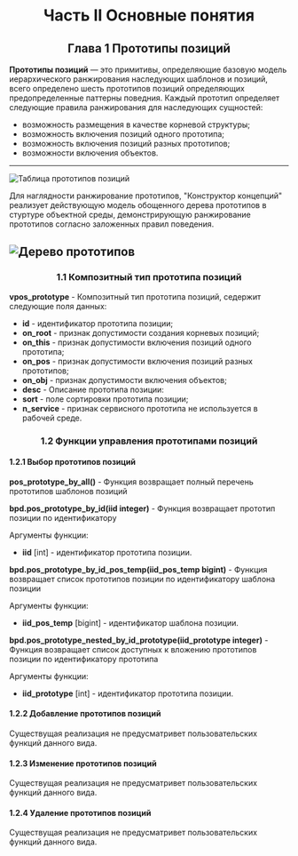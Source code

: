 <h1 align="center"> Часть II Основные понятия</h1 align="center">
<h2 align="center"> Глава 1 Прототипы позиций</h2 align="center">

**Прототипы позиций** — это примитивы, определяющие базовую модель иерархического ранжирования наследующих шаблонов и позиций, всего определено шесть прототипов позиций определяющих предопределенные паттерны поведния. Каждый прототип определяет следующие правила ранжирования для наследующих сущностей: 
- возможность размещения в качестве корневой структуры; 
- возможность включения позиций одного прототипа;
- возможность включения позиций разных прототипов; 
- возможности включения объектов. 
------------------------

![Таблица прототипов позиций](https://github.com/firstDismay/Conception-Builder/blob/main/resources/screenshots/proto_list.png?raw=true)

Для наглядности ранжирование прототипов, "Конструктор концепций" реализует действующую модель обощенного дерева прототипов в стуртуре объектной среды, демонстрирующую ранжирование прототипов согласно заложенных правил поведения.

![Дерево прототипов](https://github.com/firstDismay/Conception-Builder/blob/main/resources/screenshots/proto_tree.png?raw=true)
------------------------

<h3 align="center"> 1.1 Композитный тип прототипа позиций</h3 align="center">

**vpos_prototype** - Композитный тип прототипа позиций, седержит следующие поля данных:
- **id** - идентификатор прототипа позиции;
- **on_root** - признак допустимости создания корневых позиций;
- **on_this** - признак допустимости включения позиций одного прототипа;
- **on_pos** - признак допустимости включения позиций разных прототипов;
- **on_obj** - признак допустимости включения объектов;
- **desc** - Описание прототипа позиции:
- **sort** - поле сортировки прототипа позиции;
- **n_service** - признак сервисного прототипа не используется в рабочей среде.


<h3 align="center"> 1.2 Функции управления прототипами позиций</h3 align="center">

<h4 align="left"> 1.2.1 Выбор прототипов позиций</h4 align="left">

**pos_prototype_by_all()** - Функция возвращает полный перечень прототипов шаблонов позиций

**bpd.pos_prototype_by_id(iid integer)** - Функция возвращает прототип позиции по идентификатору

Аргументы функции:
- **iid** [int] - идентификатор прототипа позиции.

**bpd.pos_prototype_by_id_pos_temp(iid_pos_temp bigint)** - Функция возвращает список прототипов позиции по идентификатору шаблона позиции

Аргументы функции:
- **iid_pos_temp** [bigint] - идентификатор шаблона позиции.

**bpd.pos_prototype_nested_by_id_prototype(iid_prototype integer)** - Функция возвращает список доступных к вложению прототипов позиции по идентификатору прототипа

Аргументы функции:
- **iid_prototype** [int] - идентификатор прототипа позиции.

<h4 align="left"> 1.2.2 Добавление прототипов позиций</h4 align="left">
Существущая реализация не предусматривет пользовательских функций данного вида.
<h4 align="left"> 1.2.3 Изменение прототипов позиций</h4 align="left">
Существущая реализация не предусматривет пользовательских функций данного вида.
<h4 align="left"> 1.2.4 Удаление прототипов позиций</h4 align="left">
Существущая реализация не предусматривет пользовательских функций данного вида.